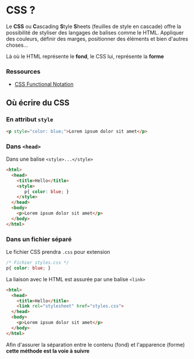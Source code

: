 # CSS ?

Le **CSS** ou **C**ascading **S**tyle **S**heets (feuilles de style en cascade) offre la possibilité de styliser des langages de balises comme le HTML. Appliquer des couleurs, définir des marges, positionner des éléments et bien d'autres choses...

Là où le HTML représente le **fond**, le CSS lui, représente la **forme**

### Ressources

- [CSS Functional Notation](https://developer.mozilla.org/en-US/docs/Web/CSS/CSS_Functions)

## Où écrire du CSS

### En attribut `style`

```html
<p style="color: blue;">Lorem ipsum dolor sit amet</p>
```

### Dans `<head>`

Dans une balise `<style>...</style>`

```html
<html>
  <head>
    <title>Hello</title>
    <style>
       p{ color: blue; }
    </style>
  </head>
  <body>
    <p>Lorem ipsum dolor sit amet</p>
  </body>
</html>
```

### Dans un fichier séparé


Le fichier CSS prendra `.css` pour extension

```css
/* Fichier styles.css */
p{ color: blue; }
```

La liaison avec le HTML est assurée par une balise `<link>`

```html
<html>
  <head>
    <title>Hello</title>
    <link rel="stylesheet" href="styles.css">
  </head>
  <body>
    <p>Lorem ipsum dolor sit amet</p>
  </body>
</html>
```

Afin d'assurer la séparation entre le contenu (fond) et l'apparence (forme)
**cette méthode est la voie à suivre**
